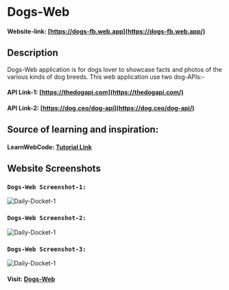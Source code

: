 # Dogs-Web

#### Website-link: [https://dogs-fb.web.app](https://dogs-fb.web.app/)

## Description

Dogs-Web application is for dogs lover to showcase facts and photos of the various kinds of dog breeds.
This web application use two dog-APIs:-

#### API Link-1: [https://thedogapi.com](https://thedogapi.com/)

#### API Link-2: [https://dog.ceo/dog-api](https://dog.ceo/dog-api/)

## Source of learning and inspiration:

#### LearnWebCode: [Tutorial Link](https://youtu.be/AVmGmLFcukM)

## Website Screenshots

### `Dogs-Web Screenshot-1:`

![Daily-Docket-1](https://github.com/DalpatRathore/Dogs-Web/blob/exhibit/display/dogs-web-1.png)

### `Dogs-Web Screenshot-2:`

![Daily-Docket-1](https://github.com/DalpatRathore/Dogs-Web/blob/exhibit/display/dogs-web-2.png)

### `Dogs-Web Screenshot-3:`

![Daily-Docket-1](https://github.com/DalpatRathore/Dogs-Web/blob/exhibit/display/dogs-web-3.png)

#### Visit: [Dogs-Web](https://dogs-fb.web.app/)
